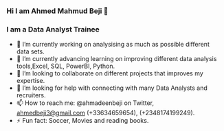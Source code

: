 ### Hi I am Ahmed Mahmud Beji 👋
### **I am a Data Analyst Trainee**
- 🔭 I’m currently working on analysising as much as possible different data sets. 
- 🌱 I’m currently advancing learning on improving different data analysis tools,Excel, SQL, PowerBI, Python.
- 👯 I’m looking to collaborate on different projects that improves my expertise.
- 🤔 I’m looking for help with connecting with many Data Analysts and recruiters.
- 📫 How to reach me: @ahmadeenbeji on Twitter, ahmedbeji3@gmail.com (+33634659654), (+2348174199249).
- ⚡ Fun fact: Soccer, Movies and reading books.
